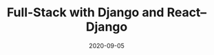 ---
title: 'Full-Stack with Django and React–Django'
description: I know it’s a very comprehensive title so I’ll keep it as simple as possible.
url: https://medium.com/@baris5d/full-stack-with-django-and-react-django-4dcd87d57356
date: 2020-09-05
platform: medium.com
readMin: 15
image: https://miro.medium.com/max/1000/1*hiAOg-RRpXjBFAA06SDdpA@2x.png
---